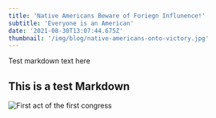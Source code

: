 ```yaml
---
title: 'Native Americans Beware of Foriegn Influnence!'
subtitle: 'Everyone is an American'
date: '2021-08-30T13:07:44.675Z'
thumbnail: '/img/blog/native-americans-onto-victory.jpg'
---
```


Test markdown text here

## This is a test Markdown

![First act of the first congress](/img/blog/first-act-of-first-congress.jpeg)
